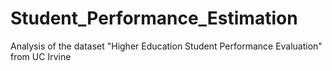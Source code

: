 # Student_Performance_Estimation
Analysis of the dataset "Higher Education Student Performance Evaluation" from UC Irvine
